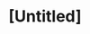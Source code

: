 ---
pid: llp275
title: "[Untitled]"
location_transcription: 
coordinates: "[-75.154097567272, 39.952732373743]"
zipcode: 
gen_neighborhood: 
neighborhood: 
outside_phl: 
age: 
age_range: 
instagram: 
image_file_name: llp_275.jpg
proposal_transcription: I want to see a dragon statue somewhere downtown
topic: Animals,Pop Culture
topic_summary: 0, 0
type: Sculpture Statue
keywords_other: dragon
credit: 
image_labels: 
twitter: 
facebook: 
permalink: "/monuments/llp275/"
layout: item-page
---